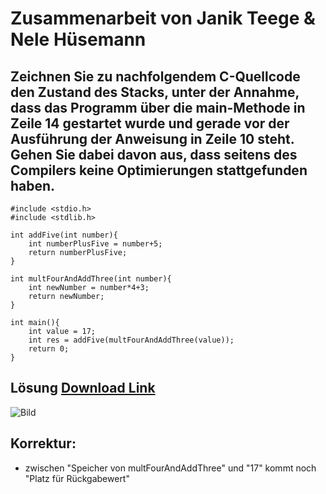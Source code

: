 # Zusammenarbeit von Janik Teege & Nele Hüsemann

## Zeichnen Sie zu nachfolgendem C-Quellcode den Zustand des Stacks, unter der Annahme, dass das Programm über die main-Methode in Zeile 14 gestartet wurde und gerade vor der Ausführung der Anweisung in Zeile 10 steht. Gehen Sie dabei davon aus, dass seitens des Compilers keine Optimierungen stattgefunden haben.
```
#include <stdio.h>
#include <stdlib.h>

int addFive(int number){
    int numberPlusFive = number+5;
    return numberPlusFive;
}

int multFourAndAddThree(int number){
    int newNumber = number*4+3;
    return newNumber;
}

int main(){
    int value = 17;
    int res = addFive(multFourAndAddThree(value));
    return 0;
}
```
## Lösung [Download Link](https://cloud.ovgu.de/s/JGKd7tHiokMgpKj)
![Bild](https://cloud.ovgu.de/s/JGKd7tHiokMgpKj/download/Bildschirmfoto%202024-04-14%20um%2019.20.25.pngg)

## Korrektur:
- zwischen "Speicher von multFourAndAddThree" und "17" kommt noch "Platz für Rückgabewert"